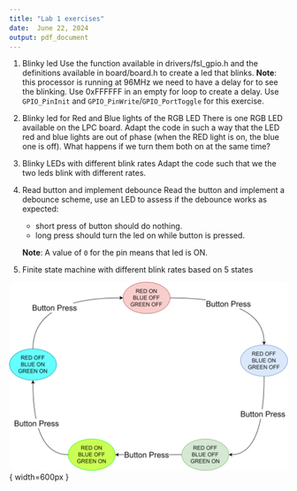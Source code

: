 ```yaml
---
title: "Lab 1 exercises"
date:  June 22, 2024
output: pdf_document
---
```


1. Blinky led
Use the function available in drivers/fsl_gpio.h and the definitions available in board/board.h to create a led that blinks.
**Note**: this processor is running at 96MHz we need to have a delay for to see the blinking. Use 0xFFFFFF in an empty for loop to create a delay.
Use `GPIO_PinInit` and `GPIO_PinWrite`/`GPIO_PortToggle` for this exercise.

2. Blinky led for Red and Blue lights of the RGB LED
There is one RGB LED available on the LPC board. Adapt the code in such a way that the LED red and blue lights are out of phase (when the RED light is on, the blue one is off). What happens if we turn them both on at the same time?

3. Blinky LEDs with different blink rates
Adapt the code such that we the two leds blink with different rates.

4. Read button and implement debounce
Read the button and implement a debounce scheme, use an LED to assess if the debounce works as expected:

    * short press of button should do nothing.
    * long press should turn the led on while button is pressed.

    **Note**: A value of `0` for the pin means that led is ON.

5. Finite state machine with different blink rates based on 5 states

![Lab1_FSM](pics/lab1_ex5_states.png "Lab1_FSM"){ width=600px }
